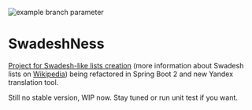 ![example branch parameter](https://github.com/aeternas/SwadeshNess-project/workflows/build/badge.svg?branch=master)

# SwadeshNess
[Project for Swadesh-like lists creation](https://github.com/aeternas/SwadeshNess) (more information about Swadesh lists on [Wikipedia](https://en.wikipedia.org/wiki/Swadesh_list?oldformat=true)) being refactored in Spring Boot 2 and new Yandex translation tool.

Still no stable version, WIP now. Stay tuned or run unit test if you want.
